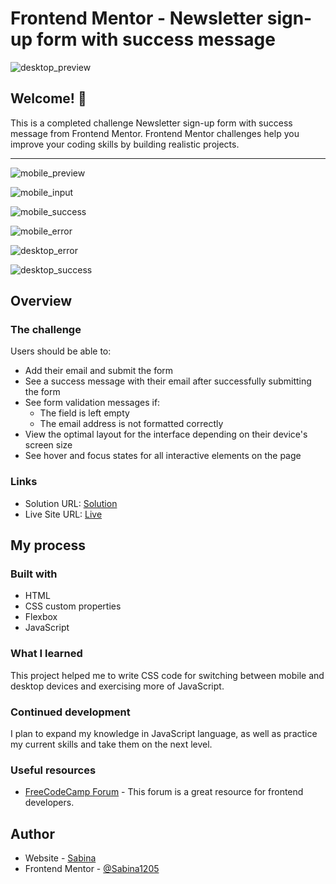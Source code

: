 # Frontend Mentor - Newsletter sign-up form with success message

![desktop_preview](https://github.com/Sabina1205/Frontend-mentor-challenges/assets/96692767/f097aaa8-78f8-4a1a-9f92-0acd7ff29e00)


## Welcome! 👋

This is a completed challenge Newsletter sign-up form with success message from Frontend Mentor. Frontend Mentor challenges help you improve your coding skills by building realistic projects. <br> 
<hr>

![mobile_preview](https://github.com/Sabina1205/Frontend-mentor-challenges/assets/96692767/fef84b97-615d-4739-8e77-e969e9fff913)

![mobile_input](https://github.com/Sabina1205/Frontend-mentor-challenges/assets/96692767/29a99a53-2797-45c3-9941-3bf74820815b)

![mobile_success](https://github.com/Sabina1205/Frontend-mentor-challenges/assets/96692767/e7cce28f-c216-4fb5-97e4-a454664c72c6)

![mobile_error](https://github.com/Sabina1205/Frontend-mentor-challenges/assets/96692767/af62badd-8ea1-430d-95b4-dde63835aa5e)

![desktop_error](https://github.com/Sabina1205/Frontend-mentor-challenges/assets/96692767/d06f0845-9ba0-4b42-b6be-9094f8ff3430)

![desktop_success](https://github.com/Sabina1205/Frontend-mentor-challenges/assets/96692767/ebba3aea-1206-46b8-adc1-e9aa10f5d6fa)

## Overview

### The challenge

Users should be able to:

- Add their email and submit the form
- See a success message with their email after successfully submitting the form
- See form validation messages if:
  - The field is left empty
  - The email address is not formatted correctly
- View the optimal layout for the interface depending on their device's screen size
- See hover and focus states for all interactive elements on the page

### Links

- Solution URL: [Solution](https://github.com/Sabina1205/Frontend-mentor-challenges/tree/main/newsletter-sign-up-with-success-message-main)
- Live Site URL: [Live]()

## My process

### Built with

- HTML
- CSS custom properties
- Flexbox
- JavaScript

### What I learned

This project helped me to write CSS code for switching between mobile and desktop devices and exercising more of JavaScript.

### Continued development

I plan to expand my knowledge in JavaScript language, as well as practice my current skills and take them on the next level.

### Useful resources

- [FreeCodeCamp Forum](https://forum.freecodecamp.org/) - This forum is a great resource for frontend developers.

## Author

- Website - [Sabina](https://sabina1205.github.io/personal-website/)
- Frontend Mentor - [@Sabina1205](https://www.frontendmentor.io/home)

